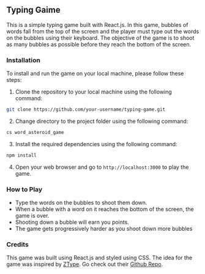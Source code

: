 ## Typing Gaime

This is a simple typing game built with React.js. In this game, bubbles of words fall from the top of the screen and the player must type out the words on the bubbles using their keyboard. The objective of the game is to shoot as many bubbles as possible before they reach the bottom of the screen.

### Installation

To install and run the game on your local machine, please follow these steps:

1. Clone the repository to your local machine using the following command:

```bash
git clone https://github.com/your-username/typing-game.git
```
2. Change directory to the project folder using the following command:

```bash
cs word_asteroid_game
```
3. Install the required dependencies using the following command:

```bash
npm install
```

4. Open your web browser and go to `http://localhost:3000` to play the game.

### How to Play

- Type the words on the bubbles to shoot them down.
- When a bubble with a word on it reaches the bottom of the screen, the game is over.
- Shooting down a bubble will earn you points.
- The game gets progressively harder as you shoot down more bubbles

### Credits
This game was built using React.js and styled using CSS. The idea for the game was inspired by [ZType](https://zty.pe/). 
Go check out their [Github Repo](https://github.com/johnBuffer/ZTyper).

